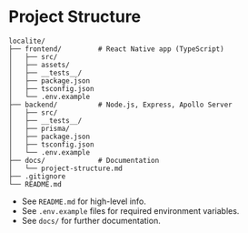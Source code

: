 # Project Structure

```
localite/
├── frontend/         # React Native app (TypeScript)
│   ├── src/
│   ├── assets/
│   ├── __tests__/
│   ├── package.json
│   ├── tsconfig.json
│   └── .env.example
├── backend/          # Node.js, Express, Apollo Server
│   ├── src/
│   ├── __tests__/
│   ├── prisma/
│   ├── package.json
│   ├── tsconfig.json
│   └── .env.example
├── docs/             # Documentation
│   └── project-structure.md
├── .gitignore
└── README.md
```

- See `README.md` for high-level info.
- See `.env.example` files for required environment variables.
- See `docs/` for further documentation.
